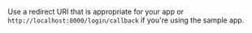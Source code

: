 Use a redirect URI that is appropriate for your app or `http://localhost:8000/login/callback` if you're using the sample app.